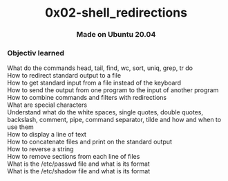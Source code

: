 <h1 align="center">0x02-shell_redirections</h1>

<h3 align="center">Made on Ubuntu 20.04</h3>

<h3>Objectiv learned</h3>

<p>
What do the commands head, tail, find, wc, sort, uniq, grep, tr do<br/>
How to redirect standard output to a file<br/>
How to get standard input from a file instead of the keyboard<br/>
How to send the output from one program to the input of another program<br/>
How to combine commands and filters with redirections<br/>
What are special characters<br/>
Understand what do the white spaces, single quotes, double quotes, backslash, comment, pipe, command separator, tilde and how and when to use them<br/>
How to display a line of text<br/>
How to concatenate files and print on the standard output<br/>
How to reverse a string<br/>
How to remove sections from each line of files<br/>
What is the /etc/passwd file and what is its format<br/>
What is the /etc/shadow file and what is its format<br/>
</p>